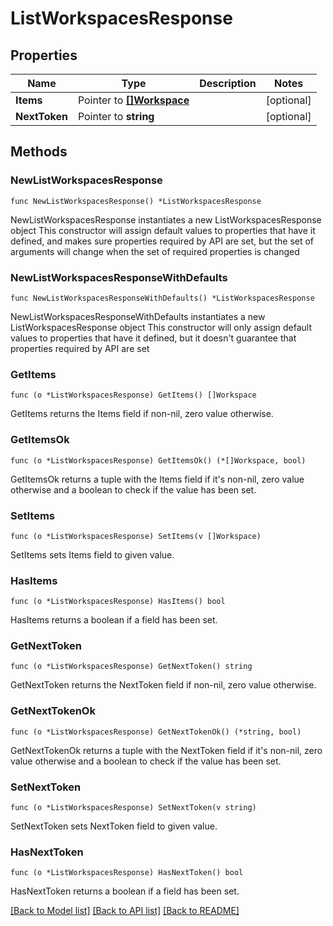 # ListWorkspacesResponse

## Properties

Name | Type | Description | Notes
------------ | ------------- | ------------- | -------------
**Items** | Pointer to [**[]Workspace**](Workspace.md) |  | [optional] 
**NextToken** | Pointer to **string** |  | [optional] 

## Methods

### NewListWorkspacesResponse

`func NewListWorkspacesResponse() *ListWorkspacesResponse`

NewListWorkspacesResponse instantiates a new ListWorkspacesResponse object
This constructor will assign default values to properties that have it defined,
and makes sure properties required by API are set, but the set of arguments
will change when the set of required properties is changed

### NewListWorkspacesResponseWithDefaults

`func NewListWorkspacesResponseWithDefaults() *ListWorkspacesResponse`

NewListWorkspacesResponseWithDefaults instantiates a new ListWorkspacesResponse object
This constructor will only assign default values to properties that have it defined,
but it doesn't guarantee that properties required by API are set

### GetItems

`func (o *ListWorkspacesResponse) GetItems() []Workspace`

GetItems returns the Items field if non-nil, zero value otherwise.

### GetItemsOk

`func (o *ListWorkspacesResponse) GetItemsOk() (*[]Workspace, bool)`

GetItemsOk returns a tuple with the Items field if it's non-nil, zero value otherwise
and a boolean to check if the value has been set.

### SetItems

`func (o *ListWorkspacesResponse) SetItems(v []Workspace)`

SetItems sets Items field to given value.

### HasItems

`func (o *ListWorkspacesResponse) HasItems() bool`

HasItems returns a boolean if a field has been set.

### GetNextToken

`func (o *ListWorkspacesResponse) GetNextToken() string`

GetNextToken returns the NextToken field if non-nil, zero value otherwise.

### GetNextTokenOk

`func (o *ListWorkspacesResponse) GetNextTokenOk() (*string, bool)`

GetNextTokenOk returns a tuple with the NextToken field if it's non-nil, zero value otherwise
and a boolean to check if the value has been set.

### SetNextToken

`func (o *ListWorkspacesResponse) SetNextToken(v string)`

SetNextToken sets NextToken field to given value.

### HasNextToken

`func (o *ListWorkspacesResponse) HasNextToken() bool`

HasNextToken returns a boolean if a field has been set.


[[Back to Model list]](../README.md#documentation-for-models) [[Back to API list]](../README.md#documentation-for-api-endpoints) [[Back to README]](../README.md)


